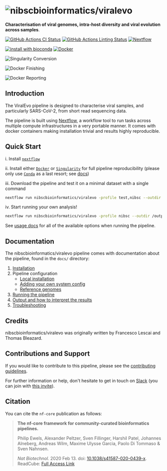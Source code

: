 # ![nibscbioinformatics/viralevo](docs/images/nibscbioinformatics-viralevo_logo.png)

**Characterisation of viral genomes, intra-host diversity and viral evolution across samples**.

[![GitHub Actions CI Status](https://github.com/nibscbioinformatics/viralevo/workflows/nf-core%20CI/badge.svg)](https://github.com/nibscbioinformatics/viralevo/actions)
[![GitHub Actions Linting Status](https://github.com/nibscbioinformatics/viralevo/workflows/nf-core%20linting/badge.svg)](https://github.com/nibscbioinformatics/viralevo/actions)
[![Nextflow](https://img.shields.io/badge/nextflow-%E2%89%A519.10.0-brightgreen.svg)](https://www.nextflow.io/)

[![install with bioconda](https://img.shields.io/badge/install%20with-bioconda-brightgreen.svg)](http://bioconda.github.io/)
[![Docker](https://img.shields.io/docker/automated/nibscbioinformatics/viralevo.svg)](https://hub.docker.com/r/nibscbioinformatics/viralevo)

![Singularity Conversion](https://github.com/nibscbioinformatics/viralevo/workflows/Singularity%20Conversion/badge.svg)

![Docker Finishing](https://github.com/nibscbioinformatics/viralevo/workflows/Docker%20Build%20&%20Push%20-%20Finishing/badge.svg)

![Docker Reporting](https://github.com/nibscbioinformatics/viralevo/workflows/Docker%20Build%20&%20Push%20-%20Reporting/badge.svg)


## Introduction

The ViralEvo pipeline is designed to characterise viral samples, and particularly SARS-CoV-2, from short read sequencing data.

The pipeline is built using [Nextflow](https://www.nextflow.io), a workflow tool to run tasks across multiple compute infrastructures in a very portable manner. It comes with docker containers making installation trivial and results highly reproducible.

## Quick Start

i. Install [`nextflow`](https://nf-co.re/usage/installation)

ii. Install either [`Docker`](https://docs.docker.com/engine/installation/) or [`Singularity`](https://www.sylabs.io/guides/3.0/user-guide/) for full pipeline reproducibility (please only use [`Conda`](https://conda.io/miniconda.html) as a last resort; see [docs](https://nf-co.re/usage/configuration#basic-configuration-profiles))

iii. Download the pipeline and test it on a minimal dataset with a single command

```bash
nextflow run nibscbioinformatics/viralevo -profile test,nibsc --outdir /output/folder
```

iv. Start running your own analysis!

```bash
nextflow run nibscbioinformatics/viralevo -profile nibsc --outdir /output/folder --tools all --genome SARS-CoV-2 --input /path/to/sampleinfo.tsv
```

See [usage docs](docs/usage.md) for all of the available options when running the pipeline.

## Documentation

The nibscbioinformatics/viralevo pipeline comes with documentation about the pipeline, found in the `docs/` directory:

1. [Installation](https://nf-co.re/usage/installation)
2. Pipeline configuration
    * [Local installation](https://nf-co.re/usage/local_installation)
    * [Adding your own system config](https://nf-co.re/usage/adding_own_config)
    * [Reference genomes](https://nf-co.re/usage/reference_genomes)
3. [Running the pipeline](docs/usage.md)
4. [Output and how to interpret the results](docs/output.md)
5. [Troubleshooting](https://nf-co.re/usage/troubleshooting)

<!-- TODO nf-core: Add a brief overview of what the pipeline does and how it works -->

## Credits

nibscbioinformatics/viralevo was originally written by Francesco Lescai and Thomas Bleazard.

## Contributions and Support

If you would like to contribute to this pipeline, please see the [contributing guidelines](.github/CONTRIBUTING.md).

For further information or help, don't hesitate to get in touch on [Slack](https://nfcore.slack.com/channels/viralevo) (you can join with [this invite](https://nf-co.re/join/slack)).

## Citation

<!-- TODO nf-core: Add citation for pipeline after first release. Uncomment lines below and update Zenodo doi. -->
<!-- If you use  nibscbioinformatics/viralevo for your analysis, please cite it using the following doi: [10.5281/zenodo.XXXXXX](https://doi.org/10.5281/zenodo.XXXXXX) -->

You can cite the `nf-core` publication as follows:

> **The nf-core framework for community-curated bioinformatics pipelines.**
>
> Philip Ewels, Alexander Peltzer, Sven Fillinger, Harshil Patel, Johannes Alneberg, Andreas Wilm, Maxime Ulysse Garcia, Paolo Di Tommaso & Sven Nahnsen.
>
> _Nat Biotechnol._ 2020 Feb 13. doi: [10.1038/s41587-020-0439-x](https://dx.doi.org/10.1038/s41587-020-0439-x).  
> ReadCube: [Full Access Link](https://rdcu.be/b1GjZ)
